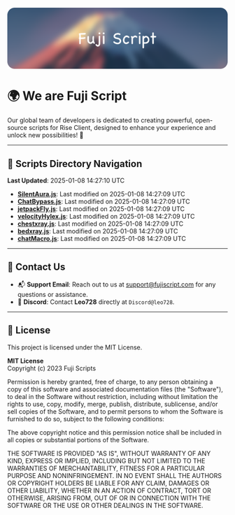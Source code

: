 ![Banner](.github/b.webp)

# 🌍 **We are Fuji Script**

Our global team of developers is dedicated to creating powerful, open-source scripts for Rise Client, designed to enhance your experience and unlock new possibilities! 🌟

---
<!-- SCRIPTS_NAVIGATION_START -->
## 📂 **Scripts Directory Navigation**

**Last Updated**: 2025-01-08 14:27:10 UTC

- **[SilentAura.js](scripts/SilentAura.js)**: Last modified on 2025-01-08 14:27:09 UTC
- **[ChatBypass.js](scripts/ChatBypass.js)**: Last modified on 2025-01-08 14:27:09 UTC
- **[jetpackFly.js](scripts/jetpackFly.js)**: Last modified on 2025-01-08 14:27:09 UTC
- **[velocityHylex.js](scripts/velocityHylex.js)**: Last modified on 2025-01-08 14:27:09 UTC
- **[chestxray.js](scripts/chestxray.js)**: Last modified on 2025-01-08 14:27:09 UTC
- **[bedxray.js](scripts/bedxray.js)**: Last modified on 2025-01-08 14:27:09 UTC
- **[chatMacro.js](scripts/chatMacro.js)**: Last modified on 2025-01-08 14:27:09 UTC

<!-- SCRIPTS_NAVIGATION_END -->

---

## 💬 **Contact Us**  
- 📬 **Support Email**: Reach out to us at [support@fujiscript.com](mailto:support@fujiscript.com) for any questions or assistance.  
- 💬 **Discord**: Contact **Leo728** directly at `Discord@leo728`.

---

## 📜 **License**

This project is licensed under the MIT License.  

**MIT License**  
Copyright (c) 2023 Fuji Scripts  

Permission is hereby granted, free of charge, to any person obtaining a copy of this software and associated documentation files (the "Software"), to deal in the Software without restriction, including without limitation the rights to use, copy, modify, merge, publish, distribute, sublicense, and/or sell copies of the Software, and to permit persons to whom the Software is furnished to do so, subject to the following conditions:  

The above copyright notice and this permission notice shall be included in all copies or substantial portions of the Software.  

THE SOFTWARE IS PROVIDED "AS IS", WITHOUT WARRANTY OF ANY KIND, EXPRESS OR IMPLIED, INCLUDING BUT NOT LIMITED TO THE WARRANTIES OF MERCHANTABILITY, FITNESS FOR A PARTICULAR PURPOSE AND NONINFRINGEMENT. IN NO EVENT SHALL THE AUTHORS OR COPYRIGHT HOLDERS BE LIABLE FOR ANY CLAIM, DAMAGES OR OTHER LIABILITY, WHETHER IN AN ACTION OF CONTRACT, TORT OR OTHERWISE, ARISING FROM, OUT OF OR IN CONNECTION WITH THE SOFTWARE OR THE USE OR OTHER DEALINGS IN THE SOFTWARE.  
